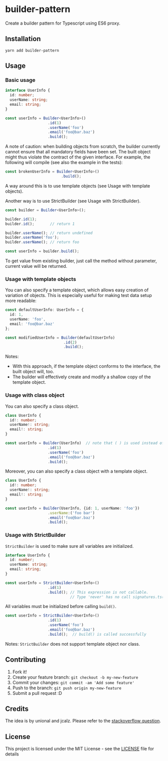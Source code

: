 # builder-pattern

Create a builder pattern for Typescript using ES6 proxy.

## Installation

```
yarn add builder-pattern
```

## Usage

### Basic usage
```typescript
interface UserInfo {
  id: number;
  userName: string;
  email: string;
}

const userInfo = Builder<UserInfo>()
                   .id(1)
                   .userName('foo')
                   .email('foo@bar.baz')
                   .build();
```
A note of caution: when building objects from scratch, the builder currently cannot ensure that all
mandatory fields have been set. The built object might thus violate the contract of the given interface.
For example, the following will compile (see also the example in the tests):

```typescript
const brokenUserInfo = Builder<UserInfo>()
                         .build();
```
A way around this is to use template objects (see Usage with template objects).

Another way is to use StrictBuilder (see Usage with StrictBuilder).
```typescript
const builder = Builder<UserInfo>();

builder.id(1);
builder.id();       // return 1

builder.userName(); // return undefined
builder.userName('foo');
builder.userName(); // return foo

const userInfo = builder.build();
```
To get value from existing builder, just call the method without parameter, current value will be returned.

### Usage with template objects

You can also specify a template object, which allows easy creation of variation of objects.
This is especially useful for making test data setup more readable:

```typescript
const defaultUserInfo: UserInfo = {
  id: 1,
  userName: 'foo',
  email: 'foo@bar.baz'
};

const modifiedUserInfo = Builder(defaultUserInfo)
                          .id(2)
                          .build();
```
Notes:
- With this approach, if the template object conforms to the interface, the
built object will, too.
- The builder will effectively create and modify a shallow copy of the template object.

### Usage with class object

You can also specify a class object.

```typescript
class UserInfo {
  id!: number;
  userName!: string;
  email!: string;
}

const userInfo = Builder(UserInfo)  // note that ( ) is used instead of < > here
                   .id(1)
                   .userName('foo')
                   .email('foo@bar.baz')
                   .build();

```

Moreover, you can also specify a class object with a template object.

```typescript
class UserInfo {
  id!: number;
  userName!: string;
  email!: string;
}

const userInfo = Builder(UserInfo, {id: 1, userName: 'foo'})
                   .userName:('foo bar')
                   .email('foo@bar.baz')
                   .build();

```

### Usage with StrictBuilder

`StrictBuilder` is used to make sure all variables are initialized.

```typescript
interface UserInfo {
  id: number;
  userName: string;
  email: string;
}

const userInfo = StrictBuilder<UserInfo>()
                   .id(1)
                   .build(); // This expression is not callable.
                             // Type 'never' has no call signatures.ts(2349)
```

All variables must be initialized before calling `build()`.

```typescript
const userInfo = StrictBuilder<UserInfo>()
                   .id(1)
                   .userName('foo')
                   .email('foo@bar.baz')
                   .build();  // build() is called successfully
```

Notes:
`StrictBuilder` does not support template object nor class.

## Contributing

1. Fork it!
2. Create your feature branch: `git checkout -b my-new-feature`
3. Commit your changes: `git commit -am 'Add some feature'`
4. Push to the branch: `git push origin my-new-feature`
5. Submit a pull request :D

## Credits

The idea is by unional and jcalz.
Please refer to the [stackoverflow question](https://stackoverflow.com/questions/45291644/builder-pattern-using-typescript-interfaces).

## License

This project is licensed under the MIT License - see the [LICENSE](LICENSE) file for details
